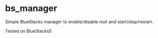 # bs_manager
Simple BlueStacks manager to enable/disable root and start/stop/restart.

Tested on BlueStacks5
